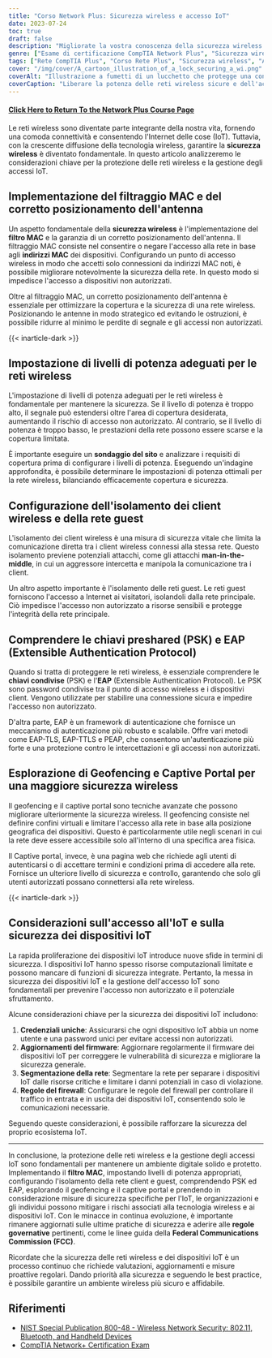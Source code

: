 ```yaml
---
title: "Corso Network Plus: Sicurezza wireless e accesso IoT"
date: 2023-07-24
toc: true
draft: false
description: "Migliorate la vostra conoscenza della sicurezza wireless e dell'accesso IoT con questo corso completo Network+. Imparate a conoscere il filtraggio MAC, il posizionamento dell'antenna, la configurazione dei livelli di potenza, le chiavi preshared, l'EAP, il geofencing e la sicurezza dei dispositivi IoT."
genre: ["Esame di certificazione CompTIA Network Plus", "Sicurezza wireless", "Accesso IoT", "Filtraggio MAC", "Antenna Placement", "Livelli di potenza", "Isolamento del cliente", "Isolamento della rete ospite", "Chiavi preshared", "EAP", "Geofencing", "Portale vincolato", "Sicurezza IoT", "Reti wireless", "Sicurezza informatica", "Certificazione IT", "Fondamenti di rete", "Tecnologia dell'informazione", "Apprendimento online", "Sviluppo professionale"]
tags: ["Rete CompTIA Plus", "Corso Rete Plus", "Sicurezza wireless", "Accesso IoT", "Filtraggio MAC", "Antenna Placement", "Livelli di potenza", "Isolamento del cliente", "Isolamento della rete ospite", "Chiavi preshared", "EAP", "Geofencing", "Portale vincolato", "Sicurezza IoT", "Reti wireless", "Sicurezza informatica", "Certificazione IT", "Fondamenti di rete", "Apprendimento online", "Sviluppo professionale", "Sicurezza delle reti wireless", "Tecnologia wireless", "Migliori pratiche di sicurezza della rete", "Sicurezza dei dispositivi IoT", "Linee guida FCC", "Misure di sicurezza della rete", "Ottimizzazione della rete wireless", "Prestazioni della rete wireless", "Segmentazione della rete IoT", "Autenticazione della rete wireless"]
cover: "/img/cover/A_cartoon_illustration_of_a_lock_securing_a_wi.png"
coverAlt: "Illustrazione a fumetti di un lucchetto che protegge una connessione di rete wireless."
coverCaption: "Liberare la potenza delle reti wireless sicure e dell'accesso IoT"
---
```


#### [Click Here to Return To the Network Plus Course Page](/network-plus-start)

Le reti wireless sono diventate parte integrante della nostra vita, fornendo una comoda connettività e consentendo l'Internet delle cose (IoT). Tuttavia, con la crescente diffusione della tecnologia wireless, garantire la **sicurezza wireless** è diventato fondamentale. In questo articolo analizzeremo le considerazioni chiave per la protezione delle reti wireless e la gestione degli accessi IoT.

## Implementazione del filtraggio MAC e del corretto posizionamento dell'antenna

Un aspetto fondamentale della **sicurezza wireless** è l'implementazione del **filtro MAC** e la garanzia di un corretto posizionamento dell'antenna. Il filtraggio MAC consiste nel consentire o negare l'accesso alla rete in base agli **indirizzi MAC** dei dispositivi. Configurando un punto di accesso wireless in modo che accetti solo connessioni da indirizzi MAC noti, è possibile migliorare notevolmente la sicurezza della rete. In questo modo si impedisce l'accesso a dispositivi non autorizzati.

Oltre al filtraggio MAC, un corretto posizionamento dell'antenna è essenziale per ottimizzare la copertura e la sicurezza di una rete wireless. Posizionando le antenne in modo strategico ed evitando le ostruzioni, è possibile ridurre al minimo le perdite di segnale e gli accessi non autorizzati.

{{< inarticle-dark >}}

## Impostazione di livelli di potenza adeguati per le reti wireless

L'impostazione di livelli di potenza adeguati per le reti wireless è fondamentale per mantenere la sicurezza. Se il livello di potenza è troppo alto, il segnale può estendersi oltre l'area di copertura desiderata, aumentando il rischio di accesso non autorizzato. Al contrario, se il livello di potenza è troppo basso, le prestazioni della rete possono essere scarse e la copertura limitata.

È importante eseguire un **sondaggio del sito** e analizzare i requisiti di copertura prima di configurare i livelli di potenza. Eseguendo un'indagine approfondita, è possibile determinare le impostazioni di potenza ottimali per la rete wireless, bilanciando efficacemente copertura e sicurezza.

## Configurazione dell'isolamento dei client wireless e della rete guest

L'isolamento dei client wireless è una misura di sicurezza vitale che limita la comunicazione diretta tra i client wireless connessi alla stessa rete. Questo isolamento previene potenziali attacchi, come gli attacchi **man-in-the-middle**, in cui un aggressore intercetta e manipola la comunicazione tra i client.

Un altro aspetto importante è l'isolamento delle reti guest. Le reti guest forniscono l'accesso a Internet ai visitatori, isolandoli dalla rete principale. Ciò impedisce l'accesso non autorizzato a risorse sensibili e protegge l'integrità della rete principale.

## Comprendere le chiavi preshared (PSK) e EAP (Extensible Authentication Protocol)

Quando si tratta di proteggere le reti wireless, è essenziale comprendere le **chiavi condivise** (PSK) e l'**EAP** (Extensible Authentication Protocol). Le PSK sono password condivise tra il punto di accesso wireless e i dispositivi client. Vengono utilizzate per stabilire una connessione sicura e impedire l'accesso non autorizzato.

D'altra parte, EAP è un framework di autenticazione che fornisce un meccanismo di autenticazione più robusto e scalabile. Offre vari metodi come EAP-TLS, EAP-TTLS e PEAP, che consentono un'autenticazione più forte e una protezione contro le intercettazioni e gli accessi non autorizzati.

## Esplorazione di Geofencing e Captive Portal per una maggiore sicurezza wireless

Il geofencing e il captive portal sono tecniche avanzate che possono migliorare ulteriormente la sicurezza wireless. Il geofencing consiste nel definire confini virtuali e limitare l'accesso alla rete in base alla posizione geografica dei dispositivi. Questo è particolarmente utile negli scenari in cui la rete deve essere accessibile solo all'interno di una specifica area fisica.

Il Captive portal, invece, è una pagina web che richiede agli utenti di autenticarsi o di accettare termini e condizioni prima di accedere alla rete. Fornisce un ulteriore livello di sicurezza e controllo, garantendo che solo gli utenti autorizzati possano connettersi alla rete wireless.

{{< inarticle-dark >}}

## Considerazioni sull'accesso all'IoT e sulla sicurezza dei dispositivi IoT

La rapida proliferazione dei dispositivi IoT introduce nuove sfide in termini di sicurezza. I dispositivi IoT hanno spesso risorse computazionali limitate e possono mancare di funzioni di sicurezza integrate. Pertanto, la messa in sicurezza dei dispositivi IoT e la gestione dell'accesso IoT sono fondamentali per prevenire l'accesso non autorizzato e il potenziale sfruttamento.

Alcune considerazioni chiave per la sicurezza dei dispositivi IoT includono:

1. **Credenziali uniche**: Assicurarsi che ogni dispositivo IoT abbia un nome utente e una password unici per evitare accessi non autorizzati.
2. **Aggiornamenti del firmware**: Aggiornare regolarmente il firmware dei dispositivi IoT per correggere le vulnerabilità di sicurezza e migliorare la sicurezza generale.
3. **Segmentazione della rete**: Segmentare la rete per separare i dispositivi IoT dalle risorse critiche e limitare i danni potenziali in caso di violazione.
4. **Regole del firewall**: Configurare le regole del firewall per controllare il traffico in entrata e in uscita dei dispositivi IoT, consentendo solo le comunicazioni necessarie.

Seguendo queste considerazioni, è possibile rafforzare la sicurezza del proprio ecosistema IoT.

______

In conclusione, la protezione delle reti wireless e la gestione degli accessi IoT sono fondamentali per mantenere un ambiente digitale solido e protetto. Implementando il **filtro MAC**, impostando livelli di potenza appropriati, configurando l'isolamento della rete client e guest, comprendendo PSK ed EAP, esplorando il geofencing e il captive portal e prendendo in considerazione misure di sicurezza specifiche per l'IoT, le organizzazioni e gli individui possono mitigare i rischi associati alla tecnologia wireless e ai dispositivi IoT. Con le minacce in continua evoluzione, è importante rimanere aggiornati sulle ultime pratiche di sicurezza e aderire alle **regole governative** pertinenti, come le linee guida della **Federal Communications Commission (FCC)**.

Ricordate che la sicurezza delle reti wireless e dei dispositivi IoT è un processo continuo che richiede valutazioni, aggiornamenti e misure proattive regolari. Dando priorità alla sicurezza e seguendo le best practice, è possibile garantire un ambiente wireless più sicuro e affidabile.

## Riferimenti

- [NIST Special Publication 800-48 - Wireless Network Security: 802.11, Bluetooth, and Handheld Devices](https://csrc.nist.gov/publications/detail/sp/800-48/rev-1/final)
- [CompTIA Network+ Certification Exam](https://www.comptia.org/certifications/network)
